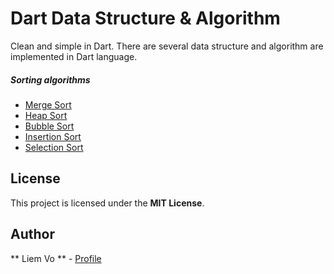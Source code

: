 # Dart Data Structure & Algorithm

Clean and simple in Dart. There are several data structure and algorithm are implemented in Dart language.

##### Sorting algorithms
- [Merge Sort](https://github.com/liemvo/Dart_DataStructure_Algorithm/blob/master/Algorithm/MergeSort/MergeSort.dart)
- [Heap Sort](https://github.com/liemvo/Dart_DataStructure_Algorithm/blob/master/Algorithm/HeapSort/HeapSort.dart)
- [Bubble Sort](https://github.com/liemvo/Dart_DataStructure_Algorithm/blob/master/Algorithm/BubbleSort/BubbleSort.dart)
- [Insertion Sort](https://github.com/liemvo/Dart_DataStructure_Algorithm/blob/master/Algorithm/BubbleSort/BubbleSort.dart)
- [Selection Sort](https://github.com/liemvo/Dart_DataStructure_Algorithm/blob/master/Algorithm/SelectionSort/SelectionSort.dart)

## License

This project is licensed under the **MIT License**.

## Author
** Liem Vo ** - [Profile](https://github.com/liemvo/Dart_DataStructure_Algorithm/blob/master/Algorithm/BubbleSort/BubbleSort.dart)
